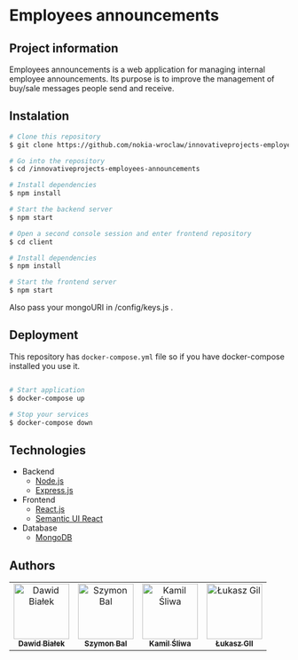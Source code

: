 # Employees announcements

## Project information
Employees announcements is a web application for managing internal employee announcements.  Its purpose is to improve the management of buy/sale messages people send and receive.

## Instalation


```bash
# Clone this repository
$ git clone https://github.com/nokia-wroclaw/innovativeprojects-employees-announcement

# Go into the repository
$ cd /innovativeprojects-employees-announcements

# Install dependencies
$ npm install 

# Start the backend server
$ npm start

# Open a second console session and enter frontend repository
$ cd client

# Install dependencies
$ npm install 

# Start the frontend server
$ npm start

```

Also pass your mongoURI in /config/keys.js .

## Deployment 

This repository has ``docker-compose.yml`` file so if you have docker-compose installed you use it.

```bash

# Start application 
$ docker-compose up

# Stop your services
$ docker-compose down


```

## Technologies

* Backend
  * [Node.js](https://nodejs.org)
  * [Express.js](https://expressjs.com/)
* Frontend
  * [React.js](https://reactjs.org/)
  * [Semantic UI React](https://react.semantic-ui.com/)
* Database
  * [MongoDB](https://www.mongodb.com/)


## Authors




<table align="center" >
<tr>
<td align="center">
<a href="https://github.com/dwukropeknawias">
<img src="https://avatars1.githubusercontent.com/u/45904032?s=460&v=4" width="100px;" alt="Dawid Białek"/>
<br/>
<sub><b>Dawid Białek</b></sub>
</a>
<br/>
</td> 
<td align="center">
<a href="https://github.com/baklarzej">
<img src="https://avatars1.githubusercontent.com/u/28765790?s=460&v=4" width="100px;" alt="Szymon Bal"/>
<br/>
<sub><b>Szymon Bal</b></sub>
</a><br/>
</td>
<td align="center"><a href="https://github.com/KejmilSliwke">
<img src="https://avatars0.githubusercontent.com/u/45978648?s=460&v=4" width="100px;" alt="Kamil Śliwa"/>
<br/>
<sub><b>Kamil Śliwa</b></sub>
</a><br />
</td>
<td align="center"><a href="https://github.com/Sevetro">
<img src="https://avatars2.githubusercontent.com/u/48091886?s=460&v=4" width="100px;" alt="Łukasz Gil"/>
<br/>
<sub><b>Łukasz GIl</b></sub>
</a><br />
</td>
</tr>
</table>


